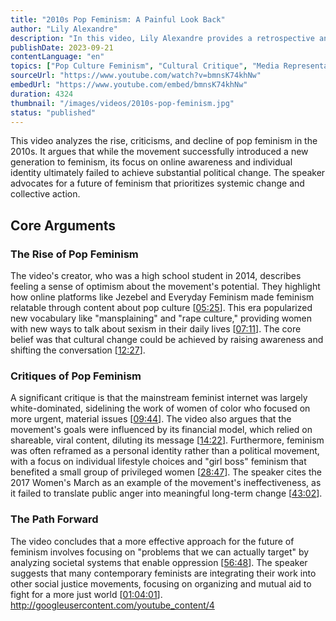 ```yaml
---
title: "2010s Pop Feminism: A Painful Look Back"
author: "Lily Alexandre"
description: "In this video, Lily Alexandre provides a retrospective analysis of pop feminism, examining its rise, critiques, and eventual decline. The video contrasts the movement's focus on awareness with the need for a more systemic, materialist approach to social change."
publishDate: 2023-09-21
contentLanguage: "en"
topics: ["Pop Culture Feminism", "Cultural Critique", "Media Representation Critique", "Anti-Feminism Studies", "Feminist Literary Criticism"]
sourceUrl: "https://www.youtube.com/watch?v=bmnsK74khNw"
embedUrl: "https://www.youtube.com/embed/bmnsK74khNw"
duration: 4324
thumbnail: "/images/videos/2010s-pop-feminism.jpg"
status: "published"
---
```


This video analyzes the rise, criticisms, and decline of pop feminism in the 2010s. It argues that while the movement successfully introduced a new generation to feminism, its focus on online awareness and individual identity ultimately failed to achieve substantial political change. The speaker advocates for a future of feminism that prioritizes systemic change and collective action.

## Core Arguments

### The Rise of Pop Feminism
The video's creator, who was a high school student in 2014, describes feeling a sense of optimism about the movement's potential. They highlight how online platforms like Jezebel and Everyday Feminism made feminism relatable through content about pop culture [[05:25](http://www.youtube.com/watch?v=bmnsK74khNw&t=325)]. This era popularized new vocabulary like "mansplaining" and "rape culture," providing women with new ways to talk about sexism in their daily lives [[07:11](http://www.youtube.com/watch?v=bmnsK74khNw&t=431)]. The core belief was that cultural change could be achieved by raising awareness and shifting the conversation [[12:27](http://www.youtube.com/watch?v=bmnsK74khNw&t=747)].

### Critiques of Pop Feminism
A significant critique is that the mainstream feminist internet was largely white-dominated, sidelining the work of women of color who focused on more urgent, material issues [[09:44](http://www.youtube.com/watch?v=bmnsK74khNw&t=584)]. The video also argues that the movement's goals were influenced by its financial model, which relied on shareable, viral content, diluting its message [[14:22](http://www.youtube.com/watch?v=bmnsK74khNw&t=862)]. Furthermore, feminism was often reframed as a personal identity rather than a political movement, with a focus on individual lifestyle choices and "girl boss" feminism that benefited a small group of privileged women [[28:47](http://www.youtube.com/watch?v=bmnsK74khNw&t=1727)]. The speaker cites the 2017 Women's March as an example of the movement's ineffectiveness, as it failed to translate public anger into meaningful long-term change [[43:02](http://www.youtube.com/watch?v=bmnsK74khNw&t=2582)].

### The Path Forward
The video concludes that a more effective approach for the future of feminism involves focusing on "problems that we can actually target" by analyzing societal systems that enable oppression [[56:48](http://www.youtube.com/watch?v=bmnsK74khNw&t=3408)]. The speaker suggests that many contemporary feminists are integrating their work into other social justice movements, focusing on organizing and mutual aid to fight for a more just world [[01:04:01](http://www.youtube.com/watch?v=bmnsK74khNw&t=3841)].
http://googleusercontent.com/youtube_content/4